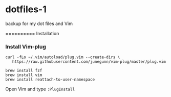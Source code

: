 dotfiles-1
==========

backup for my dot files and Vim

==========
Installation

### Install Vim-plug

```shell
curl -fLo ~/.vim/autoload/plug.vim --create-dirs \
   https://raw.githubusercontent.com/junegunn/vim-plug/master/plug.vim

brew install fzf
brew install vim
brew install reattach-to-user-namespace
```

Open Vim and type `:PlugInstall`
